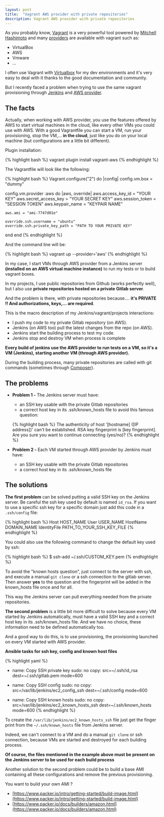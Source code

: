```yaml
---
layout: post
title:  "Vagrant AWS provider with private repositories"
description: Vagrant AWS provider with private repositories
---
```


As you probably know, [Vagrant](http://docs.vagrantup.com/v2/getting-started/index.html) is a very powerful tool powered by [Mitchell Hashimoto](https://github.com/mitchellh) and many [providers](http://docs.vagrantup.com/v2/getting-started/providers.html) are available with vagrant such as:

* VirtualBox
* AWS
* Vmware
* ...

I often use Vagrant with [Virtualbox](https://www.virtualbox.org/) for my dev environments and it's very easy to deal with it thanks to the good documentation and community.

But I recently faced a problem when trying to use the same vagrant provisioning through [Jenkins](http://jenkins-ci.org/) and [AWS provider](https://github.com/mitchellh/vagrant-aws).

## The facts

Actually, when working with AWS provider, you use the features offered by AWS to start virtual machines in the cloud, like every other VMs you could use with AWS.
With a good Vagrantfile you can start a VM, run your provisioning, stop the VM,... **in the cloud**, just like you do on your local machine (but configurations are a little bit different).

Plugin installation:

{% highlight bash %}
vagrant plugin install vagrant-aws
{% endhighlight %}

The Vagrantfile will look like the following:

{% highlight bash %}
Vagrant.configure("2") do |config|
  config.vm.box = "dummy"

  config.vm.provider :aws do |aws, override|
    aws.access_key_id = "YOUR KEY"
    aws.secret_access_key = "YOUR SECRET KEY"
    aws.session_token = "SESSION TOKEN"
    aws.keypair_name = "KEYPAIR NAME"

    aws.ami = "ami-7747d01e"

    override.ssh.username = "ubuntu"
    override.ssh.private_key_path = "PATH TO YOUR PRIVATE KEY"
  end
end
{% endhighlight %}

And the command line will be:

{% highlight bash %}
vagrant up --provider='aws'
{% endhighlight %}


In my case, I start VMs through AWS provider from a Jenkins server **(installed on an AWS virtual machine instance)** to run my tests or to build vagrant boxes.

In my projects, I use public repositories from Github (works perfectly well), but I also use **private repositories hosted on a private Gitlab server**.

And the problem is there, with private repositories because.... **it's PRIVATE !! And authorizations, keys,... are required**.

This is the macro description of my Jenkins/vagrant/projects interactions:

* I push my code to my private Gitlab repository (on AWS).
* Jenkins (on AWS too) pull the latest changes from the repo (on AWS).
* Jenkins start the building process to test my code.
* Jenkins stop and destroy VM when process is complete

**Every build of jenkins use the AWS provider to run tests on a VM, so it's a VM (Jenkins), starting another VM (through AWS provider).**

During the building process, many private repositories are called with git commands (sometimes through [Composer](https://getcomposer.org/doc/00-intro.md)).

## The problems

* **Problem 1 -** The Jenkins server must have:
    * an SSH key usable with the private Gitlab repositories
    * a correct host key in its .ssh/known_hosts file to avoid this famous question:

    {% highlight bash %}
    The authenticity of host '[hostname] ([IP address])' can't be established.
    RSA key fingerprint is [key fingerprint].
    Are you sure you want to continue connecting (yes/no)?
    {% endhighlight %}

* **Problem 2 -** Each VM started through AWS provider by Jenkins must have:
    * an SSH key usable with the private Gitlab repositories
    * a correct host key in its .ssh/known_hosts file

## The solutions

**The first problem** can be solved putting a valid SSH key on the Jenkins server.
Be careful the ssh key used by default is named `id_rsa`.
If you want to use a specific ssh key for a specific domain just add this code in a `.ssh/config` file:

{% highlight bash %}
Host HOST_NAME
    User USER_NAME
    HostName DOMAIN_NAME
    IdentityFile PATH_TO_YOUR_SSH_KEY_FILE
{% endhighlight %}

You could also use the following command to change the default key used by ssh:

{% highlight bash %}
$ ssh-add ~/.ssh/CUSTOM_KEY.pem
{% endhighlight %}

To avoid the "known hosts question", just connect to the server with ssh, and execute a manual `git clone` or a ssh connection to the gitlab server.
Then answer **yes** to the question and the fingerprint will be added in the known_hosts file once and for all.

This way the Jenkins server can pull everything needed from the private repositories.

**The second problem** is a little bit more difficult to solve because every VM started by Jenkins automatically, must have a valid SSH key and a correct host key in its .ssh/known_hosts file.
And we have no choice, these information need to be defined automatically too.

And a good way to do this, is to use provisioning, the provisioning launched on every VM started with AWS provider.

**Ansible tasks for ssh key, config and known host files**

{% highlight yaml %}
- name: Copy SSH private key
  sudo: no
  copy: src=~/.ssh/id_rsa dest=~/.ssh/gitlab.pem mode=600

- name: Copy SSH config
  sudo: no
  copy: src=/var/lib/jenkins/ec2_config_ssh dest=~/.ssh/config mode=600

- name: Copy SSH known hosts
  sudo: no
  copy: src=/var/lib/jenkins/ec2_known_hosts_ssh dest=~/.ssh/known_hosts mode=600
{% endhighlight %}

To create the `/var/lib/jenkins/ec2_known_hosts_ssh` file just get the finger print from the `~/.ssh/known_hosts` file from Jenkins server.

Indeed, we can't connect to a VM and do a manual `git clone` or ssh connection, because VMs are started and destroyed for each building process.

**Of course, the files mentioned in the example above must be present on the Jenkins server to be used for each build process**

Another solution to the second problem could be to build a base AMI containing all these configurations and remove the previous provisioning.

You want to build your own AMI ?

* [https://www.packer.io/intro/getting-started/build-image.html](https://www.packer.io/intro/getting-started/build-image.html)
* [https://www.packer.io/docs/builders/amazon.html](https://www.packer.io/docs/builders/amazon.html)

